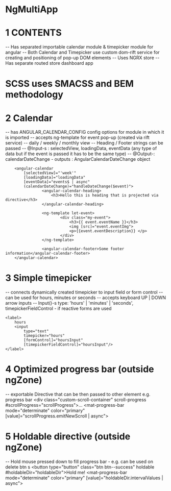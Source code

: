 # NgMultiApp

# 1 CONTENTS
-- Has separated importable calendar module & timepicker module for angular
-- Both Calendar and Timepicker use custom dom-rift service for creating and positioning of pop-up DOM elements 
-- Uses NGRX store
-- Has separate routed store dashboard app

# SCSS uses SMACSS and BEM methodology

# 2 Calendar
-- has ANGULAR_CALENDAR_CONFIG config options for module in which it is imported
-- accepts ng-template for event pop-up (created via rift service)
-- daily / weekly / monthly view
-- Heading / Footer strings can be passed 
-- @Input-s : selectedView, loadingData, eventData (any type of data but if the event is passed it has to be the same type)
-- @Output-: calendarDateChange - outputs : AngularCalendarDateChange object

        <angular-calendar
            [selectedView]="'week'"
            [loadingData]="loadingData" 
            [eventData]="events$ | async"
            (calendarDateChange)="handleDateChange($event)">
                    <angular-calendar-heading>
                        <h3>Hello this is heading that is projected via directive</h3>
                    </angular-calendar-heading>

                    <ng-template let-event>
                            <div class="my-event">
                                <h3>{{ event.eventName }}</h3>
                                <img [src]="event.eventImg">
                                <p>{{event.eventDescription}} </p>
                            </div>
                    </ng-template>
                    
                    <angular-calendar-footer>Some footer information</angular-calendar-footer>
        </angular-calendar>

# 3 Simple timepicker
-- connects dynamically created timepicker to input field or form control
-- can be used for hours, minutes or seconds
-- accepts keyboard UP | DOWN arrow inputs
-- Input()-s 
    type: 'hours' | 'minutes' | 'seconds',
    timepickerFieldControl - if reactive forms are used

    <label>
        hours
        <input 
            type="text" 
            timepicker="hours"
            [formControl]="hoursInput" 
            [timepickerFieldControl]="hoursInput"/>
    </label>

# 4 Optimized progress bar (outside ngZone)
-- exportable Directive that can be then passed to other element e.g. progress bar
        <div class="custom-scroll-container" scroll-progress #scrollProgress="scrollProgress">...</div>
        <mat-progress-bar mode="determinate" color="primary" [value]="scrollProgress.emitNewScroll | async"> </mat-progress-bar>
        
# 5 Holdable directive (outside ngZone)
-- Hold mouse pressed down to fill progress bar - e.g. can be used on delete btn s
<button type="button" class="btn btn--success" holdable #holdableDir="holdableDir">Hold me!</button>
<mat-progress-bar 
    mode="determinate" color="primary" [value]="holdableDir.intervalValues | async">
</mat-progress-bar>  
    

